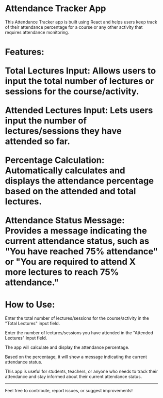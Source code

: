 <h1>Attendance Tracker App</h1>

This Attendance Tracker app is built using React and helps users keep track of their attendance percentage for a course or any other activity that requires attendance monitoring.

<h1> Features: </>

Total Lectures Input: Allows users to input the total number of lectures or sessions for the course/activity.

Attended Lectures Input: Lets users input the number of lectures/sessions they have attended so far.

Percentage Calculation: Automatically calculates and displays the attendance percentage based on the attended and total lectures.

Attendance Status Message: Provides a message indicating the current attendance status, such as "You have reached 75% attendance" or "You are required to attend X more lectures to reach 75% attendance."

<h1>How to Use:</h1>

Enter the total number of lectures/sessions for the course/activity in the "Total Lectures" input field.

Enter the number of lectures/sessions you have attended in the "Attended Lectures" input field.

The app will calculate and display the attendance percentage.

Based on the percentage, it will show a message indicating the current attendance status.

This app is useful for students, teachers, or anyone who needs to track their attendance and stay informed about their current attendance status.

******************************

Feel free to contribute, report issues, or suggest improvements!